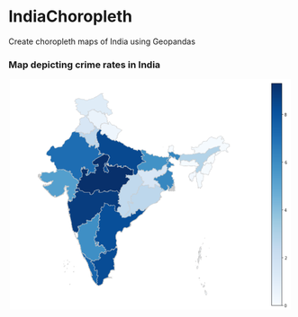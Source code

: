 # IndiaChoropleth
Create choropleth maps of India using Geopandas

### Map depicting crime rates in India
<p align="center" width="20" height="20" >
  <img src="https://github.com/avani1998/IndiaChoropleth/blob/master/images/map1.PNG?raw=true" width="500" height="410"/>
</p>
